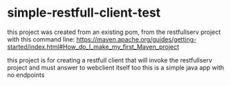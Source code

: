 # simple-restfull-client-test
this project was created from an existing pom, from the restfullserv project
with this command line:
https://maven.apache.org/guides/getting-started/index.html#How_do_I_make_my_first_Maven_project

this project is for
	creating a restfull client that will invoke the restfullserv project and must answer to webclient itself too
	this is a simple java app with no endpoints
